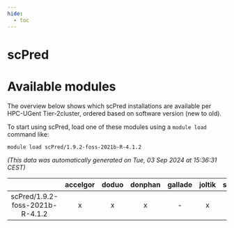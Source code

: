 ```yaml
---
hide:
  - toc
---
```


scPred
======

# Available modules


The overview below shows which scPred installations are available per HPC-UGent Tier-2cluster, ordered based on software version (new to old).

To start using scPred, load one of these modules using a `module load` command like:

```shell
module load scPred/1.9.2-foss-2021b-R-4.1.2
```

*(This data was automatically generated on Tue, 03 Sep 2024 at 15:36:31 CEST)*  

| |accelgor|doduo|donphan|gallade|joltik|shinx|skitty|
| :---: | :---: | :---: | :---: | :---: | :---: | :---: | :---: |
|scPred/1.9.2-foss-2021b-R-4.1.2|x|x|x|-|x|-|x|
